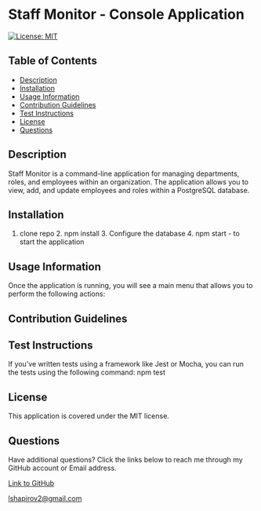 # Staff Monitor - Console Application

[![License: MIT](https://img.shields.io/badge/License-MIT-yellow.svg)](https://opensource.org/licenses/MIT)

## Table of Contents

* [Description](#description)
* [Installation](#installation)
* [Usage Information](#usage-information)
* [Contribution Guidelines](#contribution-guidelines)
* [Test Instructions](#test-instructions)
* [License](#license)
* [Questions](#questions)

## Description

Staff Monitor is a command-line application for managing departments, roles, and employees within an organization. The application allows you to view, add, and update employees and roles within a PostgreSQL database.

## Installation

1. clone repo 2. npm install 3. Configure the database 4. npm start - to start the application

## Usage Information

Once the application is running, you will see a main menu that allows you to perform the following actions:

## Contribution Guidelines



## Test Instructions

If you’ve written tests using a framework like Jest or Mocha, you can run the tests using the following command: npm test

## License

This application is covered under the MIT license.

## Questions

Have additional questions? Click the links below to reach me through my GitHub account or Email address.

[Link to GitHub](https://github.com/Leo-webdev7)

<a href="mailto:lshapirov2@gmail.com">lshapirov2@gmail.com</a>

